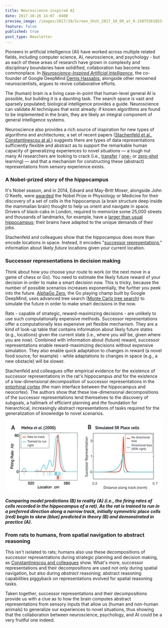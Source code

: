 ```yaml
---
title: Neuroscience-inspired AI
date: 2017-10-26 14:07 -0400
preview_image: /images/2017/10/Screen_Shot_2017_10_09_at_9-1507556105313.33
feature: false
published: true
post_type: Newsletter
---
```


Pioneers in artificial intelligence (AI) have worked across multiple related fields, including computer science, AI, neuroscience, and psychology - but as each of these areas of research have grown in complexity and disciplinary boundaries have solidified, collaboration has become less commonplace. In [*Neuroscience-Inspired Artificial Intelligence*](https://www.ncbi.nlm.nih.gov/pubmed/28728020), the co-founder of Google DeepMind [Demis Hassabis](https://en.wikipedia.org/wiki/Demis_Hassabis), alongside other renowned neuroscientists, argues to revive collaborative efforts.

The (human) brain is a living case-in-point that human-level general AI is possible, but building it is a daunting task. The search space is vast and sparsely populated; biological intelligence provides a guide. Neuroscience can validate AI techniques that exist already: if known algorithms are found to be implemented in the brain, they are likely an integral component of general intelligence systems. 

Neuroscience also provides a rich source of inspiration for new types of algorithms and architectures; a set of recent papers ([Stachenfeld et al.](https://deepmind.com/blog/hippocampus-predictive-map/), [Constantinescou at al.](https://www.ncbi.nlm.nih.gov/pubmed/27313047)) suggests there are types of data representations sufficiently flexible and abstract as to support the remarkable human capacity of generalizing experiences to novel situations — a tough nut many AI researchers are looking to crack (i.e., [transfer](https://en.wikipedia.org/wiki/Transfer_learning) / [one-](https://en.wikipedia.org/wiki/One-shot_learning) or [zero-shot](https://www.quora.com/What-is-zero-shot-learning) learning) — and that a mechanism for constructing these (abstract) representations from sensory experience exists.

### A Nobel-prized story of the hippocampus
It's Nobel season, and in 2014, Edvard and May-Britt Moser, alongside John O'Keefe, were [awarded](https://www.nobelprize.org/nobel_prizes/medicine/laureates/2014/press.html) the Nobel Prize in Physiology or Medicine for their discovery of a set of cells in the hippocampus (a brain structure deep inside the mammalian brain) thought to help us orient and navigate in space. Drivers of black-cabs in London, required to memorize some 25,000 streets and thousands of landmarks, for example, have a [larger than usual hippocampus](https://www.wired.com/2011/12/london-taxi-driver-memory/); their brains have adapted to the unique demands of their jobs.

Stachenfeld and colleagues show that the hippocampus does more than encode locations in space. Instead, it encodes "[successor representations](https://www.nature.com/articles/s41562-017-0180-8)," information about likely *future* locations given your current location.

### Successor representations in decision making
Think about how you choose your route to work (or the next move in a game of chess or Go). You need to estimate the likely future reward of your decision in order to make a smart decision now. This is tricky, because the number of possible scenarios increases exponentially, the further you peek into the future. [AlphaGo Zero](https://deepmind.com/blog/alphago-zero-learning-scratch/), the Go playing champ built by Google DeepMind, uses advanced tree search ([Monte Carlo tree search](http://jeffbradberry.com/posts/2015/09/intro-to-monte-carlo-tree-search/)) to simulate the future in order to make smart decisions in the now.

Rats - capable of strategic, reward-maximizing decisions - are unlikely to use such computationally expensive methods. Successor representations offer a computationally less expensive yet flexible mechanism. They are a kind of look-up table that contains information about likely future states (e.g., locations) given the current state (i.e., where you *will* be, given where you are now). Combined with information about (future) reward, successor representations enable reward-maximizing decisions without expensive simulation. They also enable quick adaptation to changes in reward (a novel food source, for example) - while adaptations to changes in space (e.g., a new obstacle) will be slower.

Stachenfeld and colleagues offer empirical evidence for the existence of successor representations in the rat's hippocampus *and* for the existence of a low-dimensional decomposition of successor representations in the [entorhinal cortex](https://en.wikipedia.org/wiki/Entorhinal_cortex) (the main interface between the hippocampus and neocortex). The authors show that these low-dimensional decompositions of the successor representations lend themselves to the discovery of subgoals, a hallmark of efficient planning and *the* foundation for hierarchical, increasingly abstract representations of tasks required for the generalization of knowledge to novel scenarios. 

![](/static/images/2017/10/Screen_Shot_2017_10_09_at_9-1507556105313.33)

##### Comparing model predictions (B) to reality (A) (i.e., the firing rates of cells recorded in the hippocampus of a rat). As the rat is trained to run in a preferred direction along a narrow track, initially symmetric place cells (red) begin to skew (blue) predicted in theory (B) and demonstrated in practice (A).

### From rats to humans, from spatial navigation to abstract reasoning
This isn't isolated to rats; humans also use these decompositions of successor representations during strategic planning and decision making, as [Constantinescou and colleagues](https://www.ncbi.nlm.nih.gov/pubmed/27313047) show. What's more, successor representations and their decompositions are used not only during spatial navigation, but also during *abstract* reasoning; abstract reasoning capabilities piggyback on representations evolved for spatial reasoning tasks. 

Taken together, successor representations and their decompositions provide us with a clue as to how the brain computes abstract representations from sensory inputs that allow us (human and non-human animals) to generalize our experiences to novel situations, thus showing that the collaboration between neuroscience, psychology, and AI could be a very fruitful one indeed.
